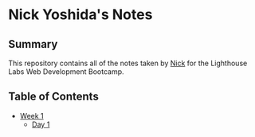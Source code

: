 # Nick Yoshida's Notes

## Summary 

This repository contains all of the notes taken by [Nick](https://github.com/nyoshida44) for the Lighthouse Labs Web Development Bootcamp.

## Table of Contents

* [Week 1](/Week_1)
  * [Day 1](/Week_1/Day_1)